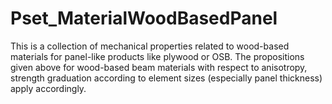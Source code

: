 # Pset_MaterialWoodBasedPanel

This is a collection of mechanical properties related to wood-based materials for panel-like products like plywood or OSB. The propositions given above for wood-based beam materials with respect to anisotropy, strength graduation according to element sizes (especially panel thickness) apply accordingly.
